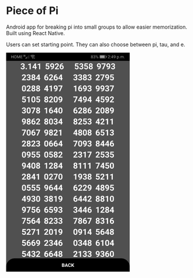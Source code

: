 # Piece of Pi

Android app for breaking pi into small groups to allow easier memorization. Built using React Native.

Users can set starting point. They can also choose between pi, tau, and e.

<img src="./images/PoP_pi_screen.jpg" alt="example screenshot" height=600 />
